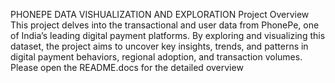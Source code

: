 PHONEPE DATA VISHUALIZATION AND EXPLORATION
Project Overview
This project delves into the transactional and user data from PhonePe, one of India’s leading digital payment platforms.
By exploring and visualizing this dataset, the project aims to uncover key insights, trends, and patterns in digital payment behaviors, regional adoption, and transaction volumes.
Please open the README.docs for the detailed overview
